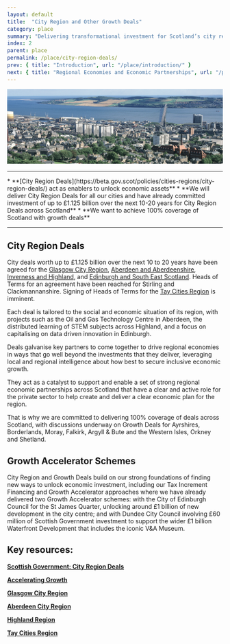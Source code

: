 ```yaml
---
layout: default
title:  "City Region and Other Growth Deals"
category: place
summary: "Delivering transformational investment for Scotland’s city regions."
index: 2
parent: place
permalink: /place/city-region-deals/
prev: { title: "Introduction", url: "/place/introduction/" }
next: { title: "Regional Economies and Economic Partnerships", url: "/place/regional-economies/" }
---
```

![City Photo](/assets/images/pageimages/place1.jpg)
<br>
<hr>
* **[City Region Deals](https://beta.gov.scot/policies/cities-regions/city-region-deals/) act as enablers to unlock economic assets**
* **We will deliver City Region Deals for all our cities and have already committed investment of up to £1.125 billion over the next 10-20 years for City Region Deals across Scotland** 
* **We want to achieve 100% coverage of Scotland with growth deals**

<hr>

## City Region Deals

City deals worth up to £1.125 billion over the next 10 to 20 years have been agreed for the [Glasgow City Region](http://www.glasgowcityregion.co.uk/), [Aberdeen and Aberdeenshire](http://www.abzdeal.com/), [Inverness and Highland](https://www.highland.gov.uk/cityregiondeal), and [Edinburgh and South East Scotland](http://www.acceleratinggrowth.org.uk/). Heads of Terms for an agreement have been reached for Stirling and Clackmannanshire.  Signing of Heads of Terms for the [Tay Cities Region](https://www.taycities.co.uk/) is imminent.

Each deal is tailored to the social and economic situation of its region, with projects such as the Oil and Gas Technology Centre in Aberdeen, the distributed learning of STEM subjects across Highland, and a focus on capitalising on data driven innovation in Edinburgh.

Deals galvanise key partners to come together to drive regional economies in ways that go well beyond the investments that they deliver, leveraging local and regional intelligence about how best to secure inclusive economic growth.

They act as a catalyst to support and enable a set of strong regional economic partnerships across Scotland that have a clear and active role for the private sector to help create and deliver a clear economic plan for the region.

That is why we are committed to delivering 100% coverage of deals across Scotland, with discussions underway on Growth Deals for Ayrshires, Borderlands, Moray, Falkirk, Argyll & Bute and the Western Isles, Orkney and Shetland.

## Growth Accelerator Schemes

City Region and Growth Deals build on our strong foundations of finding new ways to unlock economic investment, including our Tax Increment Financing and Growth Accelerator approaches where we have already delivered two Growth Accelerator schemes: with the City of Edinburgh Council for the St James Quarter, unlocking around £1 billion of new development in the city centre; and with Dundee City Council involving £60 million of Scottish Government investment to support the wider £1 billion Waterfront Development that includes the iconic V&A Museum. 


## Key resources:
**[Scottish Government: City Region Deals](https://beta.gov.scot/policies/cities-regions/city-region-deals/)**  

**[Accelerating Growth](http://www.acceleratinggrowth.org.uk/)**  

**[Glasgow City Region](http://www.glasgowcityregion.co.uk/)**  

**[Aberdeen City Region](http://www.abzdeal.com/)**

**[Highland Region](https://www.highland.gov.uk/cityregiondeal)**  

**[Tay Cities Region](https://www.taycities.co.uk/)**
